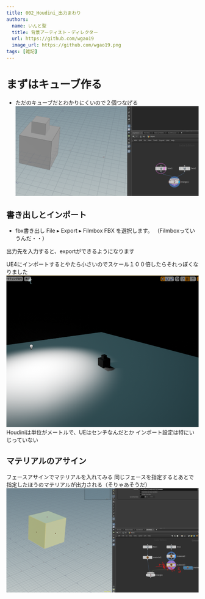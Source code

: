```yaml
---
title: 002_Houdini_出力まわり
authors:
  name: いんと型
  title: 背景アーティスト・ディレクター
  url: https://github.com/wgao19
  image_url: https://github.com/wgao19.png
tags: [雑記]
---
```


# まずはキューブ作る
- ただのキューブだとわかりにくいので２個つなげる
![](img/002_Houdini_Export_2023-04-30-01-36-31.png)

## 書き出しとインポート
- fbx書き出し
File ▸ Export ▸ Filmbox FBX を選択します。
（Filmboxっていうんだ・・）

出力先を入力すると、exportができるようになります

UE4にインポートするとやたら小さいのでスケール１００倍したらそれっぽくなりました
![](img/002_Houdini_Export_2023-04-30-01-57-00.png)
Houdiniは単位がメートルで、UEはセンチなんだとか
インポート設定は特にいじっていない

## マテリアルのアサイン
フェースアサインでマテリアルを入れてみる
同じフェースを指定するとあとで指定したほうのマテリアルが出力される（そりゃあそうだ）
![](img/002_Houdini_Export_2023-04-30-02-27-12.png)
